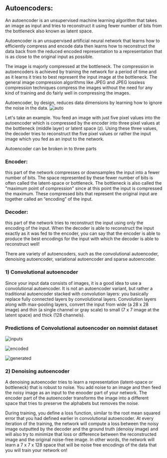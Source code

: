 ## Autoencoders:

An autoencoder is an unsupervised machine learning algorithm that takes an image as input and tries to reconstruct it using fewer number of bits from the bottleneck also known as latent space.

Autoencoder is an unsupervised artificial neural network that learns how to efficiently compress and encode data then learns how to reconstruct the data back from the reduced encoded representation to a representation that is as close to the original input as possible.

The image is majorly compressed at the bottleneck. The compression in autoencoders is achieved by training the network for a period of time and as it learns it tries to best represent the input image at the bottleneck. The general image compression algorithms like JPEG and JPEG lossless compression techniques compress the images without the need for any kind of training and do fairly well in compressing the images.

Autoencoder, by design, reduces data dimensions by learning how to ignore the noise in the data.
![auto](https://user-images.githubusercontent.com/50628520/89705340-3feead00-d97c-11ea-8afe-bd79e9482815.jpeg)

Let's take an example. You feed an image with just five pixel values into the autoencoder which is compressed by the encoder into three pixel values at the bottleneck (middle layer) or latent space (z). Using these three values, the decoder tries to reconstruct the five pixel values or rather the input image which you fed as an input to the network.

Autoencoder can be broken in to three parts

### Encoder:

this part of the network compresses or downsamples the input into a fewer number of bits. The space represented by these fewer number of bits is often called the latent-space or bottleneck. The bottleneck is also called the "maximum point of compression" since at this point the input is compressed the maximum. These compressed bits that represent the original input are together called an “encoding” of the input.

### Decoder:

this part of the network tries to reconstruct the input using only the encoding of the input. When the decoder is able to reconstruct the input exactly as it was fed to the encoder, you can say that the encoder is able to produce the best encodings for the input with which the decoder is able to reconstruct well!

There are variety of autoencoders, such as the convolutional autoencoder, denoising autoencoder, variational autoencoder and sparse autoencoder.

### 1) Convolutional autoencoder

Since your input data consists of images, it is a good idea to use a convolutional autoencoder. It is not an autoencoder variant, but rather a traditional autoencoder stacked with convolution layers: you basically replace fully connected layers by convolutional layers. Convolution layers along with max-pooling layers, convert the input from wide (a 28 x 28 image) and thin (a single channel or gray scale) to small (7 x 7 image at the latent space) and thick (128 channels).

### Predictions of Convolutional autoencoder on nomnist dataset

![inputs](https://user-images.githubusercontent.com/50628520/89710941-e3ed4e00-d9a6-11ea-82da-3e7c881a7c11.jpg)

![encoded](https://user-images.githubusercontent.com/50628520/89710971-0f703880-d9a7-11ea-8aee-fa16f7e75362.jpg)

![generated](https://user-images.githubusercontent.com/50628520/89710988-1f881800-d9a7-11ea-97cf-654fdaf4df9d.jpg)


### 2) Denoising autoencoder
A denoising autoencoder tries to learn a representation (latent-space or bottleneck) that is robust to noise.
You add noise to an image and then feed the noisy image as an input to the enooder part of your network. The encoder part of the autoencoder transforms the image into a different space that tries to preserve the alphabets but removes the noise.

During training, you define a loss function, similar to the root mean squared error that you had defined earlier in convolutional autoencoder. At every iteration of the training, the network will compute a loss between the noisy image outputted by the decoder and the ground truth (denoisy image) and will also try to minimize that loss or difference between the reconstructed image and the original noise-free image. In other words, the network will learn a 7 x 7 x 128 space that will be noise free encodings of the data that you will train your network on!


